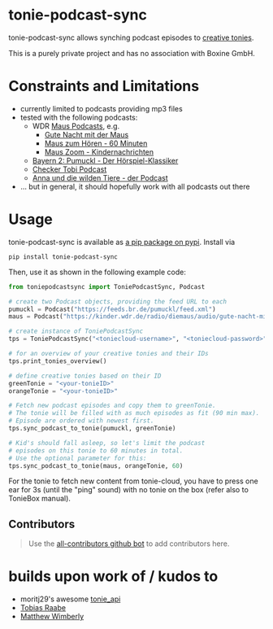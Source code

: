 # tonie-podcast-sync

tonie-podcast-sync allows synching podcast episodes to [creative tonies](https://tonies.com).

This is a purely private project and has no association with Boxine GmbH.

# Constraints and Limitations

- currently limited to podcasts providing mp3 files
- tested with the following podcasts:
    - WDR [Maus Podcasts](https://www.wdrmaus.de/hoeren/MausLive/Podcasts/podcasts.php5), e.g.
        - [Gute Nacht mit der Maus](https://kinder.wdr.de/radio/diemaus/audio/gute-nacht-mit-der-maus/diemaus-gute-nacht-104.podcast)
        - [Maus zum Hören - 60 Minuten](https://kinder.wdr.de/radio/diemaus/audio/diemaus-60/diemaus-60-106.podcast)
        - [Maus Zoom - Kindernachrichten](https://kinder.wdr.de/radio/diemaus/audio/maus-zoom/maus-zoom-106.podcast)
    - [Bayern 2: Pumuckl - Der Hörspiel-Klassiker](https://www.br.de/mediathek/podcast/pumuckl/830)
    - [Checker Tobi Podcast](https://www.br.de/mediathek/podcast/checkpod-der-podcast-mit-checker-tobi/859)
    - [Anna und die wilden Tiere - der Podcast](https://www.br.de/mediathek/podcast/anna-und-die-wilden-tiere/858)
- ... but in general, it should hopefully work with all podcasts out there

# Usage

tonie-podcast-sync is available as [a pip package on pypi](https://pypi.org/project/tonie-podcast-sync). Install via

`pip install tonie-podcast-sync`

Then, use it as shown in the following example code:

```python
from toniepodcastsync import ToniePodcastSync, Podcast

# create two Podcast objects, providing the feed URL to each
pumuckl = Podcast("https://feeds.br.de/pumuckl/feed.xml")
maus = Podcast("https://kinder.wdr.de/radio/diemaus/audio/gute-nacht-mit-der-maus/diemaus-gute-nacht-104.podcast")

# create instance of ToniePodcastSync
tps = ToniePodcastSync("<toniecloud-username>", "<toniecloud-password>")

# for an overview of your creative tonies and their IDs
tps.print_tonies_overview()

# define creative tonies based on their ID
greenTonie = "<your-tonieID>"
orangeTonie = "<your-tonieID>"

# Fetch new podcast episodes and copy them to greenTonie.
# The tonie will be filled with as much episodes as fit (90 min max).
# Episode are ordered with newest first.
tps.sync_podcast_to_tonie(pumuckl, greenTonie)

# Kid's should fall asleep, so let's limit the podcast
# episodes on this tonie to 60 minutes in total.
# Use the optional parameter for this:
tps.sync_podcast_to_tonie(maus, orangeTonie, 60)
```

For the tonie to fetch new content from tonie-cloud, you have to press one ear for 3s (until the "ping" sound) with no tonie on the box (refer also to TonieBox manual).

## Contributors

<!-- ALL-CONTRIBUTORS-LIST:START - Do not remove or modify this section -->
<!-- prettier-ignore-start -->
<!-- markdownlint-disable -->

<!-- markdownlint-restore -->
<!-- prettier-ignore-end -->

<!-- ALL-CONTRIBUTORS-LIST:END -->

> Use the [all-contributors github bot](https://allcontributors.org/docs/en/bot/usage) to add contributors here.

# builds upon work of / kudos to
- moritj29's awesome [tonie_api](https://github.com/moritzj29/tonie_api)
- [Tobias Raabe](https://tobiasraabe.github.io/blog/how-to-download-files-with-python.html)
- [Matthew Wimberly](https://codeburst.io/building-an-rss-feed-scraper-with-python-73715ca06e1f)
